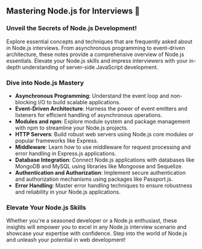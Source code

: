 ## Mastering Node.js for Interviews 🚀

### Unveil the Secrets of Node.js Development!

Explore essential concepts and techniques that are frequently asked about in Node.js interviews. From asynchronous programming to event-driven architecture, these notes provide a comprehensive overview of Node.js essentials. Elevate your Node.js skills and impress interviewers with your in-depth understanding of server-side JavaScript development.

### Dive into Node.js Mastery

- **Asynchronous Programming**: Understand the event loop and non-blocking I/O to build scalable applications.
- **Event-Driven Architecture**: Harness the power of event emitters and listeners for efficient handling of asynchronous operations.
- **Modules and npm**: Explore module system and package management with npm to streamline your Node.js projects.
- **HTTP Servers**: Build robust web servers using Node.js core modules or popular frameworks like Express.
- **Middleware**: Learn how to use middleware for request processing and error handling in Express.js applications.
- **Database Integration**: Connect Node.js applications with databases like MongoDB and MySQL using libraries like Mongoose and Sequelize.
- **Authentication and Authorization**: Implement secure authentication and authorization mechanisms using packages like Passport.js.
- **Error Handling**: Master error handling techniques to ensure robustness and reliability in your Node.js applications.

### Elevate Your Node.js Skills

Whether you're a seasoned developer or a Node.js enthusiast, these insights will empower you to excel in any Node.js interview scenario and showcase your expertise with confidence. Step into the world of Node.js and unleash your potential in web development!
